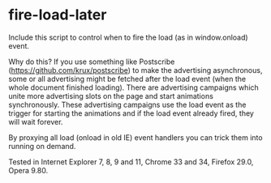 fire-load-later
===============

Include this script to control when to fire the load (as in window.onload) event.

Why do this? 
If you use something like Postscribe (https://github.com/krux/postscribe) to make the advertising asynchronous, some or all advertising might be fetched after the load event (when the whole document finished loading). There are advertising campaigns which unite more advertising slots on the page and start animations synchronously. These advertising campaigns use the load event as the trigger for starting the animations and if the load event already fired, they will wait forever.

By proxying all load (onload in old IE) event handlers you can trick them into running on demand.

Tested in Internet Explorer 7, 8, 9  and 11, Chrome 33 and 34, Firefox 29.0, Opera 9.80.